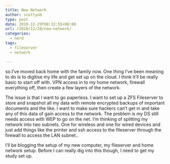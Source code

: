 ```yaml
---
title: New Network
author: scottyob
type: post
date: 2010-12-29T00:32:55+00:00
url: /2010/12/28/new-network/
categories:
  - nerd
tags:
  - fileserver
  - network

---
```

<p style="clear: both">
  so I&#8217;ve moved back home with the family now. One thing I&#8217;ve been meaning to do is to digitise my life and get set up on the cloud. I think it&#8217;ll be really basic to start off with. VPN access in to my home network, firewall everything off, then create a few layers of the network.
</p>

<p style="clear: both">
  The issue is that I want to go paperless. I want to set up a ZFS Fileserver to store and snapshot all my data with remote encrypted backups of important documents and the like. I want to make sure hackers can&#8217;t get in and take any of this data of gain access to the network. The problem is my DS still needs access with WEP to go on the net. I&#8217;m thinking of splitting my network into two subnets. One for wireless and one for wired devices and just add things like the printer and ssh access to the fileserver through the firewall to access the LAN subnet..
</p>

<p style="clear: both">
  I&#8217;ll be blogging the setup of my new computer, my fileserver and home network setup. Before I can really dig into this though, I need to get my study set up.
</p>

<br class="final-break" style="clear: both" />
